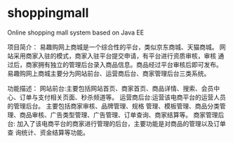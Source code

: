 # shoppingmall
Online shopping mall system based on Java EE

项目简介：
易趣购网上商城是一个综合性的平台，类似京东商城、天猫商城。 网站采用商家入驻的模式，商家入驻平台提交申请，有平台进行资质审核，审核 通过后，商家拥有独立的管理后台录入商品信息。商品经过平台审核后即可发布。 易趣购网上商城主要分为网站前台、运营商后台、商家管理后台三类系统。

功能描述：
	网站前台:主要包括网站首页、商家首页、商品详情、搜索、会员中心、订单与支付相关页面、秒杀频道等。
	运营商后台:运营该电商平台的运营人员的管理后台。 主要包括商家审核、品牌管理、规格 管理、模板管理、商品分类管理、商品审核、广告类型管理、广告管理、订单查询、商家结算等。
	商家管理后台: 加入了该电商平台的商家进行管理的后台，主要功能是对商品的管理以及订单查 询统计、资金结算等功能。

